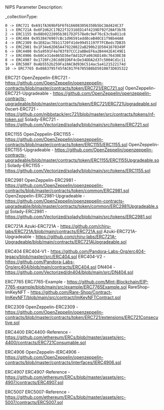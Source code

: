 NIPS Parameter Description:

_collectionType:

    0 -> ERC721 0x691fA369bFbF6f6166083056350b5bC3Ad424C37
    1 -> ERC721A 0x6F2d62C17B22f32316ED14f4239D792f20Af3b78
    2 -> ERC1155 0x08b9222095b3017D2F578e0c9eF76cE3c9a011c8
    3 -> ERC404 0x9538476907cBc1d96591edd0ceB40CE1f98b44A8
    4 -> ERC2309 0x1E82ac7Eb11720f41de99451197F7FCBedc7DB35
    5 -> ERC2981 0x1F34e62D65A479220822aB290b21D5041670349F
    6 -> ERC4400 0x5a9591F4a783f87CCC2a8BeEF6a2B4442E4C49E1
    7 -> ERC4906 0x60Ce31de865D36efAd1D2Fa0636D140c76430E38
    8 -> ERC4907 0x1720Fc28Cdd01D6F4cDe34DDA2d37c5004Cd1c11
    9 -> ERC5007 0xAb5552b259Fa10AC8d936C514ac5a4121522174d
    10 -> ERC7765 0x0883795f45fAC017F67055B8bD5010873D035322
    
ERC721
OpenZeppelin-ERC721 - https://github.com/OpenZeppelin/openzeppelin-contracts/blob/master/contracts/token/ERC721/ERC721.sol
OpenZeppelin-ERC721-Upgradeable - https://github.com/OpenZeppelin/openzeppelin-contracts-upgradeable/blob/master/contracts/token/ERC721/ERC721Upgradeable.sol
0xcert-ERC721 - https://github.com/nibbstack/erc721/blob/master/src/contracts/tokens/nf-token.sol
Solady-ERC721 - https://github.com/Vectorized/solady/blob/main/src/tokens/ERC721.sol

ERC1155
OpenZeppelin-ERC1155 - https://github.com/OpenZeppelin/openzeppelin-contracts/blob/master/contracts/token/ERC1155/ERC1155.sol
OpenZeppelin-ERC1155-Upgradeable - https://github.com/OpenZeppelin/openzeppelin-contracts-upgradeable/blob/master/contracts/token/ERC1155/ERC1155Upgradeable.sol
Solady-ERC1155 - https://github.com/Vectorized/solady/blob/main/src/tokens/ERC1155.sol

ERC2981
OpenZeppelin-ERC2981 - https://github.com/OpenZeppelin/openzeppelin-contracts/blob/master/contracts/token/common/ERC2981.sol
OpenZeppelin-ERC2981-Upgradeable - https://github.com/OpenZeppelin/openzeppelin-contracts-upgradeable/blob/master/contracts/token/common/ERC2981Upgradeable.sol
Solady-ERC2981 - https://github.com/Vectorized/solady/blob/main/src/tokens/ERC2981.sol

ERC721A
Azuki-ERC721A - https://github.com/chiru-labs/ERC721A/blob/main/contracts/ERC721A.sol
Azuki-ERC721A-Upgradeable - https://github.com/chiru-labs/ERC721A-Upgradeable/blob/main/contracts/ERC721AUpgradeable.sol

ERC404
ERC404-V1 - https://github.com/Pandora-Labs-Org/erc404-legacy/blob/master/src/ERC404.sol
ERC404-V2 - https://github.com/Pandora-Labs-Org/erc404/blob/main/contracts/ERC404.sol
DN404 - https://github.com/Vectorized/dn404/blob/main/src/DN404.sol

ERC7765
ERC7765-Example - https://github.com/Mint-Blockchain/EIP-7765-example/blob/main/src/example/ERC7765Example.sol
RareShop-ImKeyNFT - https://github.com/Rare-Shop/Contract-ImKeyNFT/blob/main/src/contract/ImKeyNFTContract.sol

ERC2309
OpenZeppelin-ERC2309 - https://github.com/OpenZeppelin/openzeppelin-contracts/blob/master/contracts/token/ERC721/extensions/ERC721Consecutive.sol

ERC4400
ERC4400-Reference - https://github.com/ethereum/ERCs/blob/master/assets/erc-4400/contracts/ERC721Consumable.sol

ERC4906
OpenZeppelin-IERC4906 - https://github.com/OpenZeppelin/openzeppelin-contracts/blob/master/contracts/interfaces/IERC4906.sol

ERC4907
ERC4907-Reference - https://github.com/ethereum/ERCs/blob/master/assets/erc-4907/contracts/ERC4907.sol

ERC5007
ERC5007-Reference - https://github.com/ethereum/ERCs/blob/master/assets/erc-5007/contracts/ERC5007.sol
